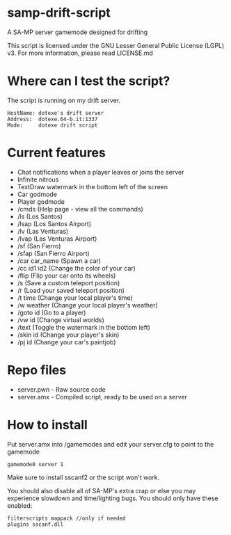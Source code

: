# samp-drift-script
A SA-MP server gamemode designed for drifting

This script is licensed under the GNU Lesser General Public License (LGPL) v3. For more information, please read LICENSE.md

# Where can I test the script?
The script is running on my drift server.

```
HostName: dotexe's drift server
Address:  dotexe.64-b.it:1337
Mode:     dotexe drift script
```

# Current features
- Chat notifications when a player leaves or joins the server
- Infinite nitrous
- TextDraw watermark in the bottom left of the screen
- Car godmode
- Player godmode
- /cmds (Help page - view all the commands)
- /ls (Los Santos)
- /lsap (Los Santos Airport)
- /lv (Las Venturas)
- /lvap (Las Venturas Airport)
- /sf (San Fierro)
- /sfap (San Fierro Airport)
- /car car_name (Spawn a car)
- /cc id1 id2 (Change the color of your car)
- /flip (Flip your car onto its wheels)
- /s (Save a custom teleport position)
- /r (Load your saved teleport position)
- /t time (Change your local player's time)
- /w weather (Change your local player's weather)
- /goto id (Go to a player)
- /vw id (Change virtual worlds)
- /text (Toggle the watermark in the bottom left)
- /skin id (Change your player's skin)
- /pj id (Change your car's paintjob)

# Repo files
- server.pwn - Raw source code
- server.amx - Compiled script, ready to be used on a server

# How to install
Put server.amx into <your server>/gamemodes and edit your server.cfg to point to the gamemode
  
```
gamemode0 server 1
```

Make sure to install sscanf2 or the script won't work.

You should also disable all of SA-MP's extra crap or else you may experience slowdown and time/lighting bugs. You should only have these enabled:

```
filterscripts mappack //only if needed
plugins sscanf.dll
```
